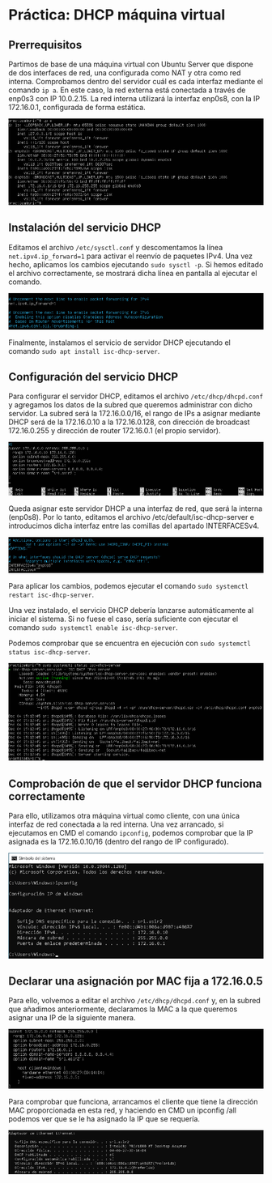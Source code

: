# Práctica: DHCP máquina virtual
## Prerrequisitos
Partimos de base de una máquina virtual con Ubuntu Server que dispone de dos interfaces de red, una configurada como NAT y otra como red interna.
Comprobamos dentro del servidor cuál es cada interfaz mediante el comando `ip a`. En este caso, la red externa está conectada a través de enp0s3 con IP 10.0.2.15. La red interna utilizará la interfaz enp0s8, con la IP 172.16.0.1, configurada de forma estática.

![ip a](./img/1.png)

## Instalación del servicio DHCP
Editamos el archivo `/etc/sysctl.conf` y descomentamos la línea `net.ipv4.ip_forward=1` para activar el reenvío de paquetes IPv4. Una vez hecho, aplicamos los cambios ejecutando `sudo sysctl -p`. Si hemos editado el archivo correctamente, se mostrará dicha línea en pantalla al ejecutar el comando.

![Editando sysctl.conf](./img/2.png)

Finalmente, instalamos el servicio de servidor DHCP ejecutando el comando `sudo apt install isc-dhcp-server`.

## Configuración del servicio DHCP
Para configurar el servidor DHCP, editamos el archivo `/etc/dhcp/dhcpd.conf` y agregamos los datos de la subred que queremos administrar con dicho servidor. La subred será la 172.16.0.0/16, el rango de IPs a asignar mediante DHCP será de la 172.16.0.10 a la 172.16.0.128, con dirección de broadcast 172.16.0.255 y dirección de router 172.16.0.1 (el propio servidor).

![Editando dhcpd.conf](./img/3.png)

Queda asignar este servidor DHCP a una interfaz de red, que será la interna
(enp0s8). Por lo tanto, editamos el archivo /etc/default/isc-dhcp-server e
introducimos dicha interfaz entre las comillas del apartado INTERFACESv4.

![Editando isc-dhcp-server](./img/4.png)

Para aplicar los cambios, podemos ejecutar el comando `sudo systemctl restart isc-dhcp-server`.

Una vez instalado, el servicio DHCP debería lanzarse automáticamente al iniciar el sistema. Si no fuese el caso, sería suficiente con ejecutar el comando `sudo systemctl enable isc-dhcp-server`.

Podemos comprobar que se encuentra en ejecución con `sudo systemctl status isc-dhcp-server`.

![Comprobando el servicio DHCP](./img/5.png)

## Comprobación de que el servidor DHCP funciona correctamente
Para ello, utilizamos otra máquina virtual como cliente, con una única interfaz de red conectada a la red interna. Una vez arrancado, si ejecutamos en CMD el comando `ipconfig`, podemos comprobar que la IP asignada es la 172.16.0.10/16 (dentro del rango de IP configurado).

![Comprobando el servicio DHCP desde un cliente Windows](./img/6.png)

## Declarar una asignación por MAC fija a 172.16.0.5

Para ello, volvemos a editar el archivo `/etc/dhcp/dhcpd.conf` y, en la subred que añadimos anteriormente, declaramos la MAC a la que queremos asignar una IP de la siguiente manera.

![Añadiendo un cliente con MAC fija](./img/7.png)

Para comprobar que funciona, arrancamos el cliente que tiene la dirección MAC proporcionada en esta red, y haciendo en CMD un ipconfig /all podemos ver que se le ha asignado la IP que se requería.

![Comprobando que el servicio DHCP proporciona la IP correcta](./img/8.png)